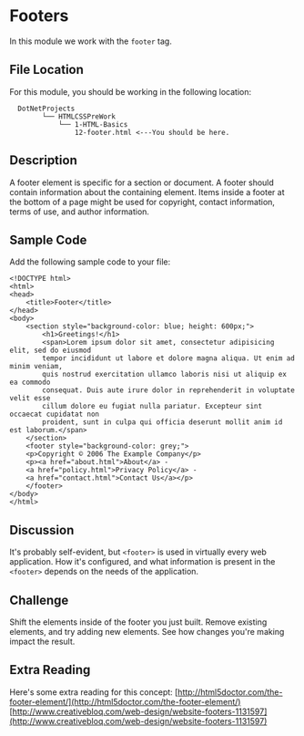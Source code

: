 # Footers

In this module we work with the `footer` tag.

## File Location <a id="file-location"></a>

For this module, you should be working in the following location:

```text
  DotNetProjects
        └── HTMLCSSPreWork
            └── 1-HTML-Basics
                12-footer.html <---You should be here.
```

## Description

A footer element is specific for a section or document. A footer should contain information about the containing element. Items inside a footer at the bottom of a page might be used for copyright, contact information, terms of use, and author information.

## Sample Code <a id="sample-code"></a>

Add the following sample code to your file:

```text
<!DOCTYPE html>
<html>
<head>
    <title>Footer</title>
</head>
<body>
    <section style="background-color: blue; height: 600px;">
        <h1>Greetings!</h1>
        <span>Lorem ipsum dolor sit amet, consectetur adipisicing elit, sed do eiusmod
        tempor incididunt ut labore et dolore magna aliqua. Ut enim ad minim veniam,
        quis nostrud exercitation ullamco laboris nisi ut aliquip ex ea commodo
        consequat. Duis aute irure dolor in reprehenderit in voluptate velit esse
        cillum dolore eu fugiat nulla pariatur. Excepteur sint occaecat cupidatat non
        proident, sunt in culpa qui officia deserunt mollit anim id est laborum.</span>
    </section>
    <footer style="background-color: grey;">
    <p>Copyright © 2006 The Example Company</p>
    <p><a href="about.html">About</a> -
    <a href="policy.html">Privacy Policy</a> -
    <a href="contact.html">Contact Us</a></p>
    </footer>
</body>
</html>
```

## Discussion <a id="discussion"></a>

It's probably self-evident, but `<footer>` is used in virtually every web application. How it's configured, and what information is present in the `<footer>` depends on the needs of the application.

## Challenge <a id="challenge"></a>

Shift the elements inside of the footer you just built. Remove existing elements, and try adding new elements. See how changes you're making impact the result.

## Extra Reading <a id="extra-reading"></a>

Here's some extra reading for this concept: [http://html5doctor.com/the-footer-element/](http://html5doctor.com/the-footer-element/) [http://www.creativebloq.com/web-design/website-footers-1131597](http://www.creativebloq.com/web-design/website-footers-1131597)​

